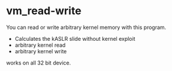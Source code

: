 # vm_read-write

You can read or write arbitrary kernel memory with this program.
- Calculates the kASLR slide without kernel exploit
- arbitrary kernel read
- arbitrary kernel write

works on all 32 bit device.


